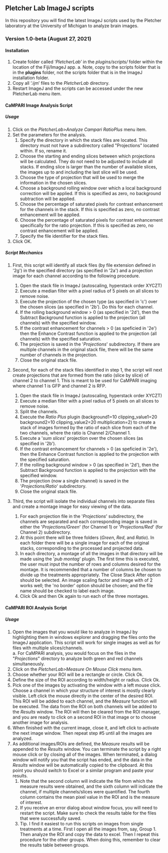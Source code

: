 ## Pletcher Lab ImageJ scripts 
In this repository you will find the latest ImageJ scripts used by the Pletcher laboratory at the University of Michigan to analyze brain images.

### Version 1.0-beta (August 27, 2021)

#### **Installation**

1. Create folder called ‘*PletcherLab*’ in the *plugins/scripts/* folder within the location of the Fiji/ImageJ app.
    a. Note, copy to the scripts folder that is in the **plugins** folder, not the scripts folder that is in the ImageJ installation folder.
2.	Copy all ‘.ijm’ files to the *PletcherLab* directory.
3.  Restart ImageJ and the scripts can be accessed under the new PletcherLab menu item.



#### **CaMPARI Image Analysis Script**
##### Usage
1.  Click on the *PletcherLab>Analyze Campari RatioPlus* menu item.
2. Set the parameters for the analysis. 
    1. Specify the directory in which the stack files are located. This directory must not have a subdirectory called "Projections" located within.  If so, rename it.
    2. Choose the starting and ending slices between which projections will be calculated. They do not need to be adjusted to include all stacks.  If ending slice is larger than the number of available slices, the images up to and including the last slice will be used.
    3. Choose the type of projection that will be used to merge the information in the chosen slices.
    4. Choose a background rolling window over which a local background correction will be applied.  If this is specified as zero, no background subtraction will be applied.
    5. Choose the percentage of saturated pixels for contrast enhancement for the channels in the stack.  If this is specified as zero, no contrast enhancement will be applied.
    6. Choose the percentage of saturated pixels for contrast enhancement specifically for the ratio projection.  If this is specified as zero, no contrast enhancement will be applied.
    7. Specify the file identifier for the stack files.
3. Click OK.
    

##### Script Mechanics
1. First, this script will identify all stack files (by file extension defined in '2g') in the specified directory (as specified in '2a') and a projection image for each channel according to the following procedure.
    1. Open the stack file in ImageJ (autoscaling, hyperstack order XYCZT)
    2. Execute a median filter with a pixel radius of 5 pixels on all slices to remove noise.
    3. Execute the projection of the chosen type (as specified in 'c') over the chosen slices (as specified in '2b').  Do this for each channel.
    4. If the rolling background window > 0 (as specified in '2d'), then the Subtract Background function is applied to the projection (all channels) with the specified window.
    5. If the contrast enhancement for channels > 0 (as speficied in '2e') then the Enhance Contrast function is applied to the projection (all channels) with the specified saturation.
    6. The projection is saved in the '*Projections*' subdirectory. If there are multiple channels in the original stack file, there will be the same number of channels in the projection.
    7. Close the original stack file.
    
2. Second, for each of the stack files identified in step 1, the script will next create projections that are formed from the ratio (slice by slice) of channel 2 to channel 1.  This is meant to be used for CaMPARI imaging where channel 1 is GFP and channel 2 is RFP.
    1. Open the stack file in ImageJ (autoscaling, hyperstack order XYCZT)
    2. Execute a median filter with a pixel radius of 5 pixels on all slices to remove noise.
    3. Split the channels.
    4. Execute the *Ratio Plus* plugin (background1=10 clipping_value1=20 background2=10 clipping_value2=20 multiplication=2) to create a stack of images formed by the ratio of each slice from each of the two channels, where the ratio is Channel 2/Channel 1.
    5. Execute a '*sum slices*' projection over the chosen slices (as specified in '2b').
    6. If the contrast enhancement for channels > 0 (as speficied in '2e'), then the Enhance Contrast function is applied to the projection with the specified saturation.
    7.  If the rolling background window > 0 (as specified in '2d'), then the Subtract Background function is applied to the projection with the specified window.
    8.  The projection (now a single channel) is saved in the '*Projections/Ratio*' subdirectory. 
    9.  Close the original stack file.
    
3. Third, the script will isolate the individual channels into separate files and create a montage image for easy viewing of the data.
    1. For each projection file in the '*Projections*' subdirectory, the channels are separated and each corresponding image is saved in either the '*Projections/Green*' (for Channel 1) or '*Projections/Red*' (for Channel 2) subdirectory.
    2. At this point there will be three folders (*Green*, *Red*, and *Ratio*).  In each folder there will be a single image for each of the original stacks, corresponding to the processed and projected data.
    3. In each directory, a montage of all the images in that directory will be made using the '*pub montag*' plugin.  The first time this is executed, the user must input the number of rows and columns desired for the montage.  It is recommended that a number of columns be chosen to divide up the treatments appropriately. The Close Stack After option should be selected.  An image scaling factor and image with of 2 works well; the 'no border' option should be chosen; and the file name should be checked to label each image.
    4. Click Ok and then Ok again to run each of the three montages.

    
#### **CaMPARI ROI Analysis Script**
##### Usage
1.  Open the images that you would like to analyze in ImageJ by highlighting them in windows explorer and dragging the files onto the ImageJ application.  This script will work for single images as well as for files with multiple slices/channels.  
      a. For CaMPARI analysis, you would focus on the files in the "*Projections*" directory to analyze both green and red channels simultaneously.
2.  Click on the *PletcherLab>Measure On Mouse Click* menu item.
3.  Choose whether your ROI will be a rectangle or circle. Click Ok.
4.  Define the size of the ROI according to width/height or radius. Click Ok.
5.  Pick one of the images by activating the window with a left mouse click. Choose a channel in which your structure of interest is mostly clearly visible.  Left click the mouse directly in the center of the desired ROI.  This ROI will be added to each channel, and the *Measure* function will be executed.  The data from the ROI on both channels will be added to the *Results* window. The ROI will then be cleared from the ROI manager, and you are ready to click on a second ROI in that image or to choose another image for analysis.
6.  When finished with the current image, close it, and left click to activate the next image window. Then repeat step #5 until all the images are analyzed.
7.  As additional images/ROIs are defined, the *Measure* results will be appended to the *Results* window.  You can terminate the script by a right mouse click or by closing all of the images.  When terminated, a dialog window will notify you that the script has ended, and the data in the *Results* window will be automatically copied to the clipboard.  At this point you should switch to Excel or a similar program and paste your results.
      1. Note that the second column will indicate the file from which the measure results were obtained, and the sixth column will indicate the channel, if multiple channels/slices were quantified. The fourth column contains the mean pixel value in the ROI and is the measure of interest.
      2. If you receive an error dialog about window focus, you will need to restart the script.  Make sure to check the results table for the files that were successfully saved.
      3. Tip. I find it easiest to run this scripts on images from single treatments at a time.  First I open all the images from, say, Group 1.  Then analyze the ROI and copy the data to excel.  Then I repeat this procedure for the other groups. When doing this, remember to clear the results table between groups.
    


